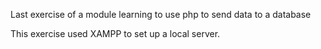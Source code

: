 Last exercise of a module learning to use php to send data to a database

This exercise used XAMPP to set up a local server.